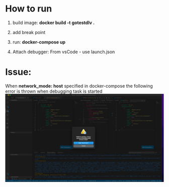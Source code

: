 # How to run


1. build image: **docker build -t gotestdlv .**


2. add break point


3. run: **docker-compose up**


4. Attach debugger: From vsCode - use launch.json



# Issue:
When **network_mode: host** specified in docker-compose the following error is thrown when debugging task is started
![alt text](doc/img.png)